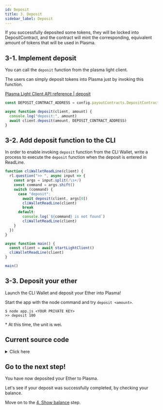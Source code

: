 ```yaml
---
id: Deposit
title: 3. Deposit
sidebar_label: Deposit
---
```


If you successfully deposited some tokens, they will be locked into DepositContract, and the contract will mint the corresponding, equivalent amount of tokens that will be used in Plasma.

## 3-1. Implement deposit

You can call the `deposit` function from the plasma light client.

The users can simply deposit tokens into Plasma just by invoking this function.

[Plasma Light Client API reference | deposit](/docs/api/Plasma_Light_Client#deposit)

```javascript
const DEPOSIT_CONTRACT_ADDRESS = config.payoutContracts.DepositContract

async function deposit(client, amount) {
  console.log("deposit:", amount)
  await client.deposit(amount, DEPOSIT_CONTRACT_ADDRESS)
}
```

## 3-2. Add deposit function to the CLI

In order to enable invoking `deposit` function from the CLI Wallet, write a process to execute the `deposit` function when the deposit is entered in ReadLine.

```javascript
function cliWalletReadLine(client) {
  rl.question(">> ", async input => {
    const args = input.split(/\s+/)
    const command = args.shift()
    switch (command) {
      case "deposit":
        await deposit(client, args[0])
        cliWalletReadLine(client)
        break
      default:
        console.log(`${command} is not found`)
        cliWalletReadLine(client)
    }
  })
}

async function main() {
  const client = await startLightClient()
  cliWalletReadLine(client)
}

main()
```

## 3-3. Deposit your ether

Launch the CLI Wallet and deposit your Ether into Plasma!

Start the app with the node command and try `deposit <amount>`.

```
$ node app.js <YOUR PRIVATE KEY>
>> deposit 100
```

\* At this time, the unit is wei.

## Current source code

<details>
<summary>Click here</summary>

```javascript
const readline = require("readline")
const ethers = require("ethers")
const leveldown = require("leveldown")
const { Bytes } = require("@cryptoeconomicslab/primitives")
const { LevelKeyValueStore } = require("@cryptoeconomicslab/level-kvs")
const initializeLightClient = require("@cryptoeconomicslab/eth-plasma-light-client")
  .default

// TODO: Please enter your private key when you start the application.
const PRIVATE_KEY = process.argv[2] || ""
if (!PRIVATE_KEY) {
  throw "Please set your private key"
}
const config = require("./config.local.json")
const DEPOSIT_CONTRACT_ADDRESS = config.payoutContracts.DepositContract
const wallet = new ethers.Wallet(
  PRIVATE_KEY,
  new ethers.providers.JsonRpcProvider("http://127.0.0.1:8545")
)

const rl = readline.createInterface({
  input: process.stdin,
  output: process.stdout
})

async function deposit(client, amount) {
  console.log("deposit:", amount)
  await client.deposit(amount, DEPOSIT_CONTRACT_ADDRESS)
}

async function startLightClient() {
  const dbName = wallet.address
  const kvs = new LevelKeyValueStore(
    Bytes.fromString(dbName),
    leveldown(dbName)
  )
  const lightClient = await initializeLightClient({
    wallet,
    kvs,
    config,
    aggregatorEndpoint: "http://127.0.0.1:3000"
  })
  await lightClient.start()
  return lightClient
}

function cliWalletReadLine(client) {
  rl.question(">> ", async input => {
    const args = input.split(/\s+/)
    const command = args.shift()
    switch (command) {
      case "deposit":
        await deposit(client, args[0])
        cliWalletReadLine(client)
        break
      case "quit":
        console.log("Bye.")
        rl.close()
        process.exit()
      default:
        console.log(`${command} is not found`)
        cliWalletReadLine(client)
    }
  })
}

async function main() {
  const client = await startLightClient()
  cliWalletReadLine(client)
}

main()
```

</details>

## Go to the next step!

You have now deposited your Ether to Plasma.

Let's see if your deposit was successfully completed, by checking your balance.

Move on to the [4. Show balance](Show_Balance) step.
